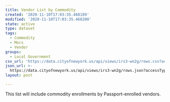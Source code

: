 ```yaml
---
title: Vendor List by Commodity
created: '2020-11-10T17:03:35.468189'
modified: '2020-11-10T17:03:35.468200'
state: active
type: dataset
tags:
  - Commodity
  - Mocs
  - Vendor
groups:
  - Local Government
csv_url: 'https://data.cityofnewyork.us/api/views/irs3-wn2g/rows.csv?accessType=DOWNLOAD'
json_url: >-
  https://data.cityofnewyork.us/api/views/irs3-wn2g/rows.json?accessType=DOWNLOAD
layout: post

---
```

This list will include commodity enrollments by Passport-enrolled vendors.
